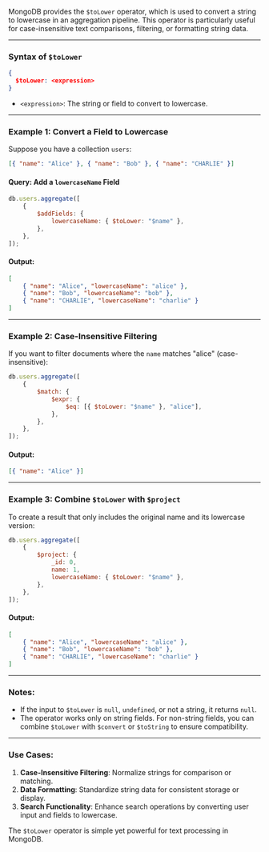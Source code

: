 MongoDB provides the `$toLower` operator, which is used to convert a string to lowercase in an aggregation pipeline. This operator is particularly useful for case-insensitive text comparisons, filtering, or formatting string data.

---

### Syntax of `$toLower`

```json
{
  $toLower: <expression>
}
```

-   `<expression>`: The string or field to convert to lowercase.

---

### Example 1: Convert a Field to Lowercase

Suppose you have a collection `users`:

```json
[{ "name": "Alice" }, { "name": "Bob" }, { "name": "CHARLIE" }]
```

#### Query: Add a `lowercaseName` Field

```javascript
db.users.aggregate([
    {
        $addFields: {
            lowercaseName: { $toLower: "$name" },
        },
    },
]);
```

#### Output:

```json
[
    { "name": "Alice", "lowercaseName": "alice" },
    { "name": "Bob", "lowercaseName": "bob" },
    { "name": "CHARLIE", "lowercaseName": "charlie" }
]
```

---

### Example 2: Case-Insensitive Filtering

If you want to filter documents where the `name` matches "alice" (case-insensitive):

```javascript
db.users.aggregate([
    {
        $match: {
            $expr: {
                $eq: [{ $toLower: "$name" }, "alice"],
            },
        },
    },
]);
```

#### Output:

```json
[{ "name": "Alice" }]
```

---

### Example 3: Combine `$toLower` with `$project`

To create a result that only includes the original name and its lowercase version:

```javascript
db.users.aggregate([
    {
        $project: {
            _id: 0,
            name: 1,
            lowercaseName: { $toLower: "$name" },
        },
    },
]);
```

#### Output:

```json
[
    { "name": "Alice", "lowercaseName": "alice" },
    { "name": "Bob", "lowercaseName": "bob" },
    { "name": "CHARLIE", "lowercaseName": "charlie" }
]
```

---

### Notes:

-   If the input to `$toLower` is `null`, `undefined`, or not a string, it returns `null`.
-   The operator works only on string fields. For non-string fields, you can combine `$toLower` with `$convert` or `$toString` to ensure compatibility.

---

### Use Cases:

1. **Case-Insensitive Filtering**: Normalize strings for comparison or matching.
2. **Data Formatting**: Standardize string data for consistent storage or display.
3. **Search Functionality**: Enhance search operations by converting user input and fields to lowercase.

The `$toLower` operator is simple yet powerful for text processing in MongoDB.
